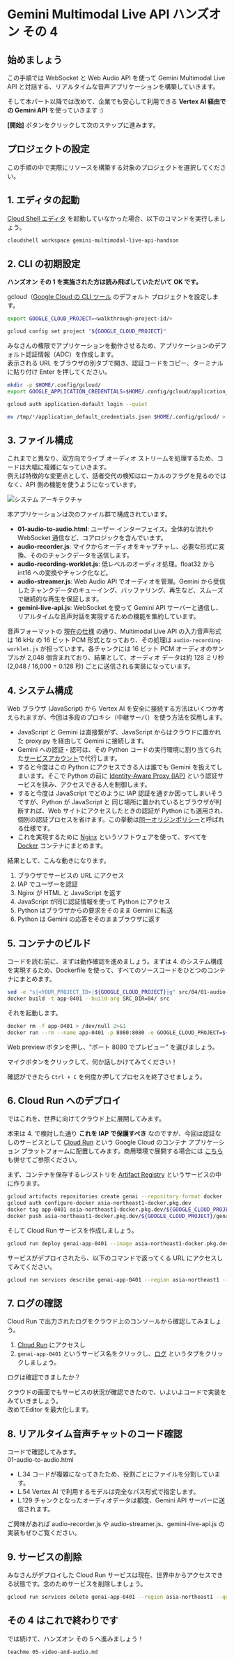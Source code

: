 # Gemini Multimodal Live API ハンズオン その 4

## 始めましょう

この手順では WebSocket と Web Audio API を使って Gemini Multimodal Live API と対話する、リアルタイムな音声アプリケーションを構築していきます。

そして本パート以降では改めて、企業でも安心して利用できる **Vertex AI 経由での Gemini API** を使っていきます :)

<walkthrough-tutorial-duration duration="20"></walkthrough-tutorial-duration>
<walkthrough-tutorial-difficulty difficulty="3"></walkthrough-tutorial-difficulty>

**[開始]** ボタンをクリックして次のステップに進みます。

## プロジェクトの設定

この手順の中で実際にリソースを構築する対象のプロジェクトを選択してください。

<walkthrough-project-setup></walkthrough-project-setup>

## 1. エディタの起動

[Cloud Shell エディタ](https://cloud.google.com/shell/docs/launching-cloud-shell-editor?hl=ja) を起動していなかった場合、以下のコマンドを実行しましょう。

```bash
cloudshell workspace gemini-multimodal-live-api-handson
```

## 2. CLI の初期設定

**ハンズオン その 1 を実施された方は読み飛ばしていただいて OK です。**

gcloud（[Google Cloud の CLI ツール](https://cloud.google.com/sdk/gcloud?hl=ja) のデフォルト プロジェクトを設定します。

```bash
export GOOGLE_CLOUD_PROJECT=<walkthrough-project-id/>
```

```bash
gcloud config set project "${GOOGLE_CLOUD_PROJECT}"
```

みなさんの権限でアプリケーションを動作させるため、アプリケーションのデフォルト認証情報（ADC）を作成します。  
表示される URL をブラウザの別タブで開き、認証コードをコピー、ターミナルに貼り付け Enter を押してください。

```bash
mkdir -p $HOME/.config/gcloud/
export GOOGLE_APPLICATION_CREDENTIALS=$HOME/.config/gcloud/application_default_credentials.json
```

```bash
gcloud auth application-default login --quiet
```

```bash
mv /tmp/*/application_default_credentials.json $HOME/.config/gcloud/ > /dev/null 2>&1
```

## 3. ファイル構成

これまでと異なり、双方向でライブ オーディオ ストリームを処理するため、コードは大幅に複雑になっていきます。  
例えば特徴的な変更点として、話者交代の検知はローカルのフラグを見るのではなく、API 側の機能を使うようになっています。

![システム アーキテクチャ](https://raw.githubusercontent.com/heiko-hotz/gemini-multimodal-live-dev-guide/main/assets/audio-to-audio-websocket.png)

本アプリケーションは次のファイル群で構成されています。

- **01-audio-to-audio.html**: ユーザー インターフェイス。全体的な流れや WebSocket 通信など、コアロジックを含んでいます。
- **audio-recorder.js**: マイクからオーディオをキャプチャし、必要な形式に変換、そののチャンクデータを送信します。
- **audio-recording-worklet.js**: 低レベルのオーディオ処理。float32 から int16 への変換やチャンク化など。
- **audio-streamer.js**: Web Audio API でオーディオを管理。Gemini から受信したチャンクデータのキューイング、バッファリング、再生など、スムーズで継続的な再生を保証します。
- **gemini-live-api.js**: WebSocket を使って Gemini API サーバーと通信し、リアルタイムな音声対話を実現するための機能を集約しています。

音声フォーマットの [現在の仕様](https://cloud.google.com/vertex-ai/generative-ai/docs/model-reference/multimodal-live?hl=ja#audio-formats) の通り、Multimodal Live API の入力音声形式は 16 kHz の 16 ビット PCM 形式となっており、その処理は `audio-recording-worklet.js` が担っています。各チャンクには 16 ビット PCM オーディオのサンプルが 2,048 個含まれており、結果として、オーディオ データは約 128 ミリ秒 (2,048 / 16,000 = 0.128 秒) ごとに送信される実装になっています。

## 4. システム構成

Web ブラウザ (JavaScript) から Vertex AI を安全に接続する方法はいくつか考えられますが、今回は多段のプロキシ（中継サーバ）を使う方法を採用します。

- JavaScript と Gemini は直接繋がず、JavaScript からはクラウドに置かれた <walkthrough-editor-open-file filePath="src/proxy/proxy.py">proxy.py</walkthrough-editor-open-file> を経由して Gemini に接続します。
- Gemini への認証・認可は、その Python コードの実行環境に割り当てられた[サービスアカウント](https://cloud.google.com/iam/docs/service-account-overview?hl=ja)で代行します。
- すると今度はこの Python にアクセスできる人は誰でも Gemini を扱えてしまいます。そこで Python の前に [Identity-Aware Proxy (IAP)](https://cloud.google.com/security/products/iap?hl=ja) という認証サービスを挟み、アクセスできる人を制御します。
- すると今度は JavaScript でどのように IAP 認証を通すか困ってしまいそうですが、Python が JavaScript と 同じ場所に置かれているとブラウザが判断すれば、Web サイトにアクセスしたときの認証が Python にも適用され、個別の認証プロセスを省けます。この挙動は[同一オリジンポリシー](https://developer.mozilla.org/ja/docs/Web/Security/Same-origin_policy)と呼ばれる仕様です。
- これを実現するために [Nginx](https://ja.wikipedia.org/wiki/Nginx) というソフトウェアを使って、すべてを [Docker](https://ja.wikipedia.org/wiki/Docker) コンテナにまとめます。

結果として、こんな動きになります。

1. ブラウザでサービスの URL にアクセス
1. IAP でユーザーを認証
1. Nginx が HTML と JavaScript を返す
1. JavaScript が同じ認証情報を使って Python にアクセス
1. Python はブラウザからの要求をそのまま Gemini に転送
1. Python は Gemini の応答をそのままブラウザに返す

## 5. コンテナのビルド

コードを読む前に、まずは動作確認を進めましょう。まずは 4. のシステム構成を実現するため、<walkthrough-editor-open-file filePath="src/Dockerfile">Dockerfile</walkthrough-editor-open-file> を使って、すべてのソースコードをひとつのコンテナにまとめます。

```bash
sed -e "s|<YOUR_PROJECT_ID>|${GOOGLE_CLOUD_PROJECT}|g" src/04/01-audio-to-audio.html > src/04/index.html
docker build -t app-0401 --build-arg SRC_DIR=04/ src
```

それを起動します。

```bash
docker rm -f app-0401 > /dev/null 2>&1
docker run --rm --name app-0401 -p 8080:8080 -e GOOGLE_CLOUD_PROJECT=${GOOGLE_CLOUD_PROJECT} -e GOOGLE_APPLICATION_CREDENTIALS=/tmp/creds.json -v ${GOOGLE_APPLICATION_CREDENTIALS}:/tmp/creds.json app-0401
```

Web preview ボタンを押し、"ポート 8080 でプレビュー" を選びましょう。  
<walkthrough-web-preview-icon></walkthrough-web-preview-icon>

マイクボタンをクリックして、何か話しかけてみてください！

確認ができたら `Ctrl + C` を何度か押してプロセスを終了させましょう。

## 6. Cloud Run へのデプロイ

ではこれを、世界に向けてクラウド上に展開してみます。

本来は 4. で検討した通り **これを IAP で保護すべき** なのですが、今回は認証なしのサービスとして [Cloud Run](https://cloud.google.com/run?hl=ja) という Google Cloud のコンテナ アプリケーション プラットフォームに配置してみます。商用環境で展開する場合には [こちら](https://cloud.google.com/iap/docs/enabling-cloud-run?hl=ja) も併せてご参照ください。

まず、コンテナを保存するレジストリを [Artifact Registry](https://cloud.google.com/artifact-registry?hl=ja) というサービスの中に作ります。

```bash
gcloud artifacts repositories create genai --repository-format docker --location asia-northeast1 --description "Docker repository for GenAI hands-on"
gcloud auth configure-docker asia-northeast1-docker.pkg.dev
docker tag app-0401 asia-northeast1-docker.pkg.dev/${GOOGLE_CLOUD_PROJECT}/genai/app:0401
docker push asia-northeast1-docker.pkg.dev/${GOOGLE_CLOUD_PROJECT}/genai/app:0401
```

そして Cloud Run サービスを作成しましょう。

```bash
gcloud run deploy genai-app-0401 --image asia-northeast1-docker.pkg.dev/${GOOGLE_CLOUD_PROJECT}/genai/app:0401 --region asia-northeast1 --platform managed --allow-unauthenticated --quiet
```

サービスがデプロイされたら、以下のコマンドで返ってくる URL にアクセスしてみてください。

```bash
gcloud run services describe genai-app-0401 --region asia-northeast1 --format='value(status.address.url)'
```

## 7. ログの確認

Cloud Run で出力されたログをクラウド上のコンソールから確認してみましょう。

1. [Cloud Run](https://console.cloud.google.com/run) にアクセスし
1. `genai-app-0401` というサービス名をクリックし、[ログ](https://console.cloud.google.com/run/detail/asia-northeast1/genai-app-0401/logs) というタブをクリックしましょう。

ログは確認できましたか？

クラウドの画面でもサービスの状況が確認できたので、いよいよコードで実装をみていきましょう。  
改めて<walkthrough-spotlight-pointer spotlightId="cloud-shell-maximize-button" target="cloudshell">Editor を最大化</walkthrough-spotlight-pointer>します。

## 8. リアルタイム音声チャットのコード確認

コードで確認してみます。  
<walkthrough-editor-open-file filePath="src/04/01-audio-to-audio.html">01-audio-to-audio.html</walkthrough-editor-open-file>

- <walkthrough-editor-select-line filePath="src/04/01-audio-to-audio.html" startLine="33" endLine="36" startCharacterOffset="4" endCharacterOffset="100">L.34</walkthrough-editor-select-line> コードが複雑になってきたため、役割ごとにファイルを分割しています。
- <walkthrough-editor-select-line filePath="src/04/01-audio-to-audio.html" startLine="53" endLine="53" startCharacterOffset="10" endCharacterOffset="150">L.54</walkthrough-editor-select-line> Vertex AI で利用するモデルは完全なパス形式で指定します。
- <walkthrough-editor-select-line filePath="src/04/01-audio-to-audio.html" startLine="128" endLine="130" startCharacterOffset="10" endCharacterOffset="100">L.129</walkthrough-editor-select-line> チャンクとなったオーディオデータは都度、Gemini API サーバーに送信されます。

ご興味があれば <walkthrough-editor-open-file filePath="src/shared/audio-recorder.js">audio-recorder.js</walkthrough-editor-open-file> や <walkthrough-editor-open-file filePath="src/shared/audio-streamer.js">audio-streamer.js</walkthrough-editor-open-file>、<walkthrough-editor-open-file filePath="src/shared/gemini-live-api.js">gemini-live-api.js</walkthrough-editor-open-file> の実装もぜひご覧ください。

## 9. サービスの削除

みなさんがデプロイした Cloud Run サービスは現在、世界中からアクセスできる状態です。念のためサービスを削除しましょう。

```bash
gcloud run services delete genai-app-0401 --region asia-northeast1 --quiet
```

## その 4 はこれで終わりです

<walkthrough-conclusion-trophy></walkthrough-conclusion-trophy>

では続けて、ハンズオン その 5 へ進みましょう！

```bash
teachme 05-video-and-audio.md
```
